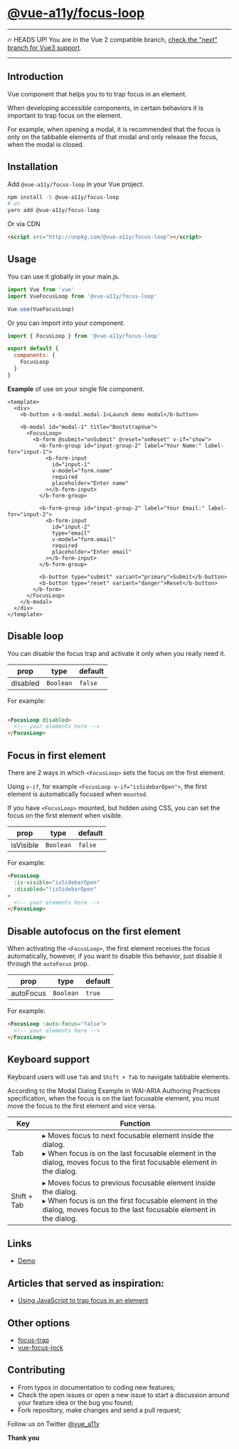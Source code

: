 # [@vue-a11y/focus-loop](https://focus-loop.vue-a11y.com)

---
🔥 HEADS UP! You are in the Vue 2 compatible branch, [check the "next" branch for Vue3 support](https://github.com/vue-a11y/vue-focus-loop/tree/next).

---
## Introduction

Vue component that helps you to to trap focus in an element.

When developing accessible components, in certain behaviors it is important to trap focus on the element.

For example, when opening a modal, it is recommended that the focus is only on the tabbable elements of that modal and only release the focus, when the modal is closed.

## Installation

Add `@vue-a11y/focus-loop` in your Vue project.

```sh
npm install -S @vue-a11y/focus-loop
# or
yarn add @vue-a11y/focus-loop
```

Or via CDN

```html
<script src="http://unpkg.com/@vue-a11y/focus-loop"></script>
```

## Usage

You can use it globally in your main.js.

```js
import Vue from 'vue'
import VueFocusLoop from '@vue-a11y/focus-loop'

Vue.use(VueFocusLoop)
```

Or you can import into your component.

```js
import { FocusLoop } from '@vue-a11y/focus-loop'

export default {
  components: {
    FocusLoop
  }
}
```

**Example** of use on your single file component.

```vue
<template>
  <div>
    <b-button v-b-modal.modal-1>Launch demo modal</b-button>

    <b-modal id="modal-1" title="BootstrapVue">
      <FocusLoop>
        <b-form @submit="onSubmit" @reset="onReset" v-if="show">
          <b-form-group id="input-group-2" label="Your Name:" label-for="input-1">
            <b-form-input
              id="input-1"
              v-model="form.name"
              required
              placeholder="Enter name"
            ></b-form-input>
          </b-form-group>

          <b-form-group id="input-group-2" label="Your Email:" label-for="input-2">
            <b-form-input
              id="input-2"
              type="email"
              v-model="form.email"
              required
              placeholder="Enter email" 
            ></b-form-input>
          </b-form-group>

          <b-button type="submit" variant="primary">Submit</b-button>
          <b-button type="reset" variant="danger">Reset</b-button>
        </b-form>
      </FocusLoop>
    </b-modal>
  </div>
</template>
```

## Disable loop

You can disable the focus trap and activate it only when you really need it.

prop       | type      | default
---------- | --------- | ------------
disabled   | `Boolean` | `false`

For example:

```html

<FocusLoop disabled>
  <!-- your elements here -->
</FocusLoop>

```

## Focus in first element

There are 2 ways in which `<FocusLoop>` sets the focus on the first element.

Using `v-if`, for example `<FocusLoop v-if="isSidebarOpen">`, the first element is automatically focused when `mounted`.

If you have `<FocusLoop>` mounted, but hidden using CSS, you can set the focus on the first element when visible.

prop        | type      | default
----------- | --------- | ------------
isVisible   | `Boolean` | `false`

For example:

```html
<FocusLoop
  :is-visible="isSidebarOpen"
  :disabled="!isSidebarOpen"
>
  <!-- your elements here -->
</FocusLoop>
```

## Disable autofocus on the first element

When activating the `<FocusLoop>`, the first element receives the focus automatically, however, if you want to disable this behavior, just disable it through the `autoFocus` prop.

prop        | type      | default
----------- | --------- | ------------
autoFocus   | `Boolean` | `true`

For example:

```html
<FocusLoop :auto-focus="false">
  <!-- your elements here -->
</FocusLoop>
```

## Keyboard support

Keyboard users will use `Tab` and `Shift + Tab` to navigate tabbable elements.  

According to the Modal Dialog Example in WAI-ARIA Authoring Practices specification, when the focus is on the last focusable element, you must move the focus to the first element and vice versa.

Key          | Function
------------ | ------------
Tab          | ▸ Moves focus to next focusable element inside the dialog.  <br> ▸ When focus is on the last focusable element in the dialog, moves focus to the first focusable element in the dialog.
Shift + Tab  | ▸ Moves focus to previous focusable element inside the dialog.  <br> ▸ When focus is on the first focusable element in the dialog, moves focus to the last focusable element in the dialog.

## Links
- [Demo](https://vue-focus-loop.surge.sh)

## Articles that served as inspiration:
- [Using JavaScript to trap focus in an element](https://hiddedevries.nl/en/blog/2017-01-29-using-javascript-to-trap-focus-in-an-element)

## Other options
- [focus-trap](https://github.com/davidtheclark/focus-trap)
- [vue-focus-lock](https://github.com/theKashey/vue-focus-lock)

## Contributing
- From typos in documentation to coding new features;
- Check the open issues or open a new issue to start a discussion around your feature idea or the bug you found;
- Fork repository, make changes and send a pull request;

Follow us on Twitter [@vue_a11y](https://twitter.com/vue_a11y)

**Thank you**